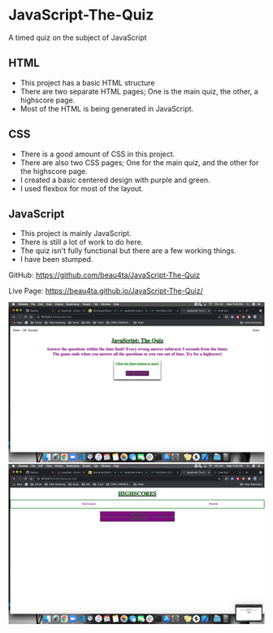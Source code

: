 # JavaScript-The-Quiz
A timed quiz on the subject of JavaScript

## HTML
* This project has a basic HTML structure
* There are two separate HTML pages; One is the main quiz, the other, a highscore page.
* Most of the HTML is being generated in JavaScript.

## CSS
* There is a good amount of CSS in this project.
* There are also two CSS pages; One for the main quiz, and the other for the highscore page.
* I created a basic centered design with purple and green.
* I used flexbox for most of the layout.

## JavaScript
* This project is mainly JavaScript.
* There is still a lot of work to do here.
* The quiz isn't fully functional but there are a few working things.
* I have been stumped.


GitHub: https://github.com/beau4ta/JavaScript-The-Quiz

Live Page: https://beau4ta.github.io/JavaScript-The-Quiz/

<img src="quizpic1.png">
<img src="quizpic2.png">